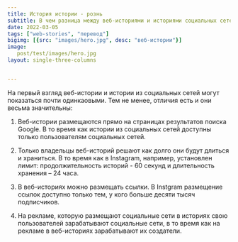 ```yaml
---
title: История истории - рознь
subtitle: В чем разница между веб-историями и историями социальных сетей? 
date: 2022-03-05
tags: ["web-stories", "перевод"]
bigimg: [{src: "images/hero.jpg", desc: "веб-истории"}]
image:
   post/test/images/hero.jpg
layout: single-three-columns


---
```

На первый взгляд веб-истории и истории из социальных сетей могут показаться почти одинкаовыми. Тем не менее, отличия есть и они весьма значительны: 
<!--more-->
 1) Веб-истории  размещаются прямо на страницах результатов поиска Google. В то время как истории из социальных сетей доступны только пользователям социальных сетей.

2) Только владельцы веб-историй решают как долго они будут длиться и храниться. В то время как в Instagram, например, установлен лимит: продолжительность историй - 60 секунд и длительность хранения – 24 часа.

3) В веб-историях можно размещать ссылки. В Instgram размещение ссылок доступно только тем, у кого больше десяти тысяч подписчиков.

4) На рекламе, которую размещают социальные сети в историях свою пользователей зарабатывают социальные сети, в то время как на рекламе в веб-историях зарабатывают их создатели. 